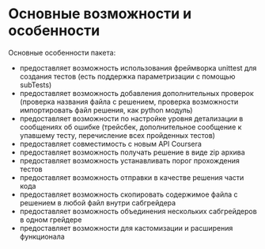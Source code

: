 # Основные возможности и особенности

Основные особенности пакета:
- предоставляет возможность использования фреймворка unittest для создания тестов (есть поддержка параметризации с помощью subTests)
- предоставляет возможность добавления дополнительных проверок (проверка названия файла с решением, проверка возможности импортировать файл решения, как python модуль)
- предоставляет возможности по настройке уровня детализации в сообщениях об ошибке (трейсбек, дополнительное сообщение к упавшему тесту, перечисление всех пройденных тестов)
- предоставляет совместимость с новым API Coursera
- предоставляет возможность получать решение в виде zip архива
- предоставляет возможность устанавливать порог прохождения тестов 
- предоставляет возможность отправки в качестве решения части кода 
- предоставляет возможность скопировать содержимое файла с решением в любой файл внутри сабгрейдера
- предоставляет возможность объединения нескольких сабгрейдеров в одном грейдере
- предоставляет возможности для кастомизации и расширения функционала 
